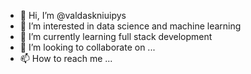 - 👋 Hi, I’m @valdaskniuipys
- 👀 I’m interested in data science and machine learning
- 🌱 I’m currently learning full stack development
- 💞️ I’m looking to collaborate on ...
- 📫 How to reach me ...

<!---
valdaskniuipys/valdaskniuipys is a ✨ special ✨ repository because its `README.md` (this file) appears on your GitHub profile.
You can click the Preview link to take a look at your changes.
--->
